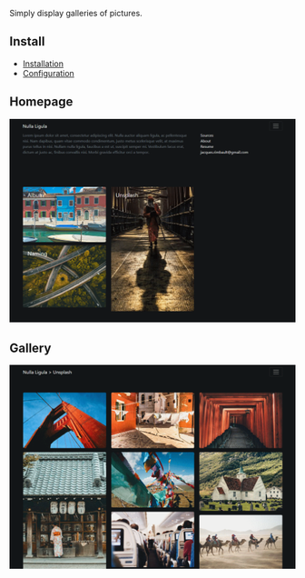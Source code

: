 
Simply display galleries of pictures.

## Install

- [Installation][0]
- [Configuration][1]

## Homepage
![Example of homepage][2]

## Gallery
![Example of gallery][3]



[0]: INSTALL.md
[1]: CONFIG.md
[2]: home.png
[3]: page.png
